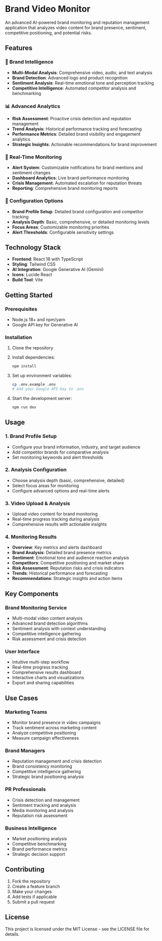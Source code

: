 # Brand Video Monitor

An advanced AI-powered brand monitoring and reputation management application that analyzes video content for brand presence, sentiment, competitive positioning, and potential risks.

## Features

### 🎯 Brand Intelligence
- **Multi-Modal Analysis**: Comprehensive video, audio, and text analysis
- **Brand Detection**: Advanced logo and product recognition
- **Sentiment Analysis**: Real-time emotional tone and perception tracking
- **Competitive Intelligence**: Automated competitor analysis and benchmarking

### 📊 Advanced Analytics
- **Risk Assessment**: Proactive crisis detection and reputation management
- **Trend Analysis**: Historical performance tracking and forecasting
- **Performance Metrics**: Detailed brand visibility and engagement analytics
- **Strategic Insights**: Actionable recommendations for brand improvement

### 🚨 Real-Time Monitoring
- **Alert System**: Customizable notifications for brand mentions and sentiment changes
- **Dashboard Analytics**: Live brand performance monitoring
- **Crisis Management**: Automated escalation for reputation threats
- **Reporting**: Comprehensive brand monitoring reports

### 🔧 Configuration Options
- **Brand Profile Setup**: Detailed brand configuration and competitor tracking
- **Analysis Depth**: Basic, comprehensive, or detailed monitoring levels
- **Focus Areas**: Customizable monitoring priorities
- **Alert Thresholds**: Configurable sensitivity settings

## Technology Stack

- **Frontend**: React 18 with TypeScript
- **Styling**: Tailwind CSS
- **AI Integration**: Google Generative AI (Gemini)
- **Icons**: Lucide React
- **Build Tool**: Vite

## Getting Started

### Prerequisites
- Node.js 18+ and npm/yarn
- Google API key for Generative AI

### Installation

1. Clone the repository
2. Install dependencies:
   ```bash
   npm install
   ```

3. Set up environment variables:
   ```bash
   cp .env.example .env
   # Add your Google API key to .env
   ```

4. Start the development server:
   ```bash
   npm run dev
   ```

## Usage

### 1. Brand Profile Setup
- Configure your brand information, industry, and target audience
- Add competitor brands for comparative analysis
- Set monitoring keywords and alert thresholds

### 2. Analysis Configuration
- Choose analysis depth (basic, comprehensive, detailed)
- Select focus areas for monitoring
- Configure advanced options and real-time alerts

### 3. Video Upload & Analysis
- Upload video content for brand monitoring
- Real-time progress tracking during analysis
- Comprehensive results with actionable insights

### 4. Monitoring Results
- **Overview**: Key metrics and alerts dashboard
- **Brand Analysis**: Detailed brand presence metrics
- **Sentiment**: Emotional tone and audience reaction analysis
- **Competitors**: Competitive positioning and market share
- **Risk Assessment**: Reputation risks and crisis indicators
- **Trends**: Historical performance and forecasting
- **Recommendations**: Strategic insights and action items

## Key Components

### Brand Monitoring Service
- Multi-modal video content analysis
- Advanced brand detection algorithms
- Sentiment analysis with context understanding
- Competitive intelligence gathering
- Risk assessment and crisis detection

### User Interface
- Intuitive multi-step workflow
- Real-time progress tracking
- Comprehensive results dashboard
- Interactive charts and visualizations
- Export and sharing capabilities

## Use Cases

### Marketing Teams
- Monitor brand presence in video campaigns
- Track sentiment across marketing content
- Analyze competitive positioning
- Measure campaign effectiveness

### Brand Managers
- Reputation management and crisis detection
- Brand consistency monitoring
- Competitive intelligence gathering
- Strategic brand positioning analysis

### PR Professionals
- Crisis detection and management
- Sentiment tracking and analysis
- Media monitoring and analysis
- Reputation risk assessment

### Business Intelligence
- Market positioning analysis
- Competitive benchmarking
- Brand performance metrics
- Strategic decision support


## Contributing

1. Fork the repository
2. Create a feature branch
3. Make your changes
4. Add tests if applicable
5. Submit a pull request

## License

This project is licensed under the MIT License - see the LICENSE file for details.
